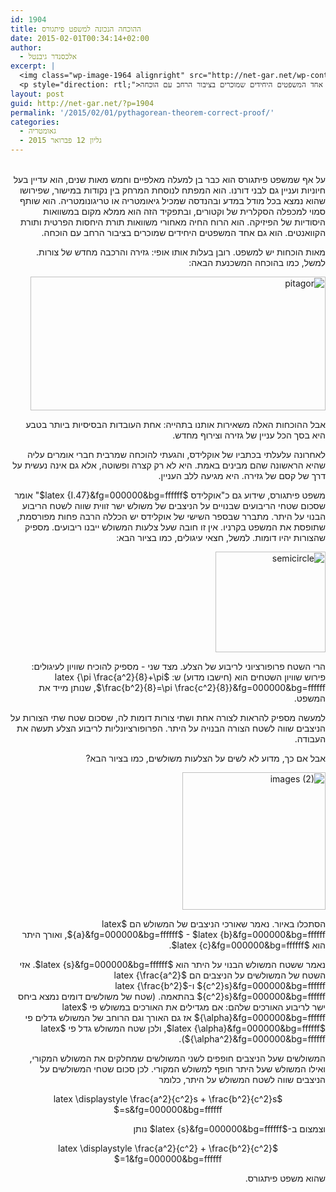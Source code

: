 ```yaml
---
id: 1904
title: ההוכחה הנכונה למשפט פיתגורס
date: 2015-02-01T00:34:14+02:00
author:
  - אלכסנדר גיבנטל
excerpt: |
  <img class="wp-image-1964 alignright" src="http://net-gar.net/wp-content/uploads/2015/01/semicircle.jpg" alt="semicircle" width="110" height="101" />
  <p style="direction: rtl;">על אף שמשפט פיתגורס הוא כבר בן למעלה מאלפיים וחמש מאות שנים, הוא עדיין בעל חיוניות ועניין גם לבני דורנו. הוא המפתח לנוסחת המרחק בין נקודות במישור, שפירושו שהוא נמצא בכל מודל במדע ובהנדסה שמכיל גיאומטריה או טריגונומטריה. הוא שותף סמוי למכפלה הסקלרית של וקטורים, ובתפקיד הזה הוא ממלא מקום במשוואות היסודיות של הפיזיקה. הוא הרוח החיה מאחורי משוואות תורת היחסות הפרטית ותורת הקוואנטים. הוא גם אחד המשפטים היחידים שמוכרים בציבור הרחב עם הוכחה.</p>
layout: post
guid: http://net-gar.net/?p=1904
permalink: '/2015/02/01/pythagorean-theorem-correct-proof/'
categories:
  - גאומטריה
  - גליון 12 פברואר 2015
---
```

<p style="direction: rtl;">
  <a href="http://net-gar.net/wp-content/uploads/2015/01/pitagor.png"><br /> </a>על אף שמשפט פיתגורס הוא כבר בן למעלה מאלפיים וחמש מאות שנים, הוא עדיין בעל חיוניות ועניין גם לבני דורנו. הוא המפתח לנוסחת המרחק בין נקודות במישור, שפירושו שהוא נמצא בכל מודל במדע ובהנדסה שמכיל גיאומטריה או טריגונומטריה. הוא שותף סמוי למכפלה הסקלרית של וקטורים, ובתפקיד הזה הוא ממלא מקום במשוואות היסודיות של הפיזיקה. הוא הרוח החיה מאחורי משוואות תורת היחסות הפרטית ותורת הקוואנטים. הוא גם אחד המשפטים היחידים שמוכרים בציבור הרחב עם הוכחה.
</p>

<p style="direction: rtl;">
  מאות הוכחות יש למשפט. רובן בעלות אותו אופי: גזירה והרכבה מחדש של צורות. למשל, כמו בהוכחה המשכנעת הבאה:
</p>

<p style="direction: rtl;">
  <img class="aligncenter  wp-image-1963" src="http://net-gar.net/wp-content/uploads/2015/01/pitagor1.png" alt="pitagor" width="472" height="214" />
</p>

<p style="direction: rtl;">
  אבל ההוכחות האלה משאירות אותנו בתהייה: אחת העובדות הבסיסיות ביותר בטבע היא בסך הכל עניין של גזירה וצירוף מחדש.
</p>

<p style="direction: rtl;">
  לאחרונה עלעלתי בכתביו של אוקלידס, והגעתי להוכחה שמרבית חברי אומרים עליה שהיא הראשונה שהם מבינים באמת. היא לא רק קצרה ופשוטה, אלא גם אינה נעשית על דרך של קסם של גזירה. היא מגיעה ללב העניין.
</p>

<p style="direction: rtl;">
  משפט פיתגורס, שידוע גם כ"אוקלידס $latex {I.47}&fg=000000&bg=ffffff$" אומר שסכום שטחי הריבועים שבנויים על הניצבים של משולש ישר זווית שווה לשטח הריבוע הבנוי על היתר. מתברר שבספר השישי של אוקלידס יש הכללה הרבה פחות מפורסמת, שתופסת את המשפט בקרניו. אין זו חובה שעל צלעות המשולש ייבנו ריבועים. מספיק שהצורות יהיו דומות. למשל, חצאי עיגולים, כמו בציור הבא:
</p>

<p style="direction: rtl;">
  <img class="aligncenter  wp-image-1964" src="http://net-gar.net/wp-content/uploads/2015/01/semicircle.jpg" alt="semicircle" width="176" height="161" />
</p>

<p style="direction: rtl;">
  הרי השטח פרופורציוני לריבוע של הצלע. מצד שני - מספיק להוכיח שוויון לעיגולים: פירוש שוויון השטחים הוא (חישבו מדוע) ש: $latex {\pi \frac{a^2}{8}+\pi \frac{b^2}{8}=\pi \frac{c^2}{8}}&fg=000000&bg=ffffff$, שנותן מייד את המשפט.
</p>

<p style="direction: rtl;">
  למעשה מספיק להראות לצורה אחת ושתי צורות דומות לה, שסכום שטח שתי הצורות על הניצבים שווה לשטח הצורה הבנויה על היתר. הפרופורציונליות לריבוע הצלע תעשה את העבודה.
</p>

<p style="direction: rtl;">
  אבל אם כך, מדוע לא לשים על הצלעות משולשים, כמו בציור הבא?
</p>

<p style="direction: rtl;">
  <img class="aligncenter size-full wp-image-1965" src="http://net-gar.net/wp-content/uploads/2015/01/images-2.jpg" alt="images (2)" width="229" height="220" />
</p>

<p style="direction: rtl; ">
  הסתכלו באיור. נאמר שאורכי הניצבים של המשולש הם $latex {a}&fg=000000&bg=ffffff$ - $latex {b}&fg=000000&bg=ffffff$, ואורך היתר הוא $latex {c}&fg=000000&bg=ffffff$.
</p>

<p style="direction: rtl; ">
  נאמר ששטח המשולש הבנוי על היתר הוא $latex {s}&fg=000000&bg=ffffff$. אזי השטח של המשולשים על הניצבים הם $latex {\frac{a^2}{c^2}s}&fg=000000&bg=ffffff$ ו-$latex {\frac{b^2}{c^2}s}&fg=000000&bg=ffffff$ בהתאמה. (שטח של משולשים דומים נמצא ביחס ישר לריבוע האורכים שלהם: אם מגדילים את האורכים במשולש פי $latex {\alpha}&fg=000000&bg=ffffff$ אז גם האורך וגם הרוחב של המשולש גדלים פי $latex {\alpha}&fg=000000&bg=ffffff$, ולכן שטח המשולש גדל פי $latex {\alpha^2}&fg=000000&bg=ffffff$).
</p>

<p style="direction: rtl; ">
  המשולשים שעל הניצבים חופפים לשני המשולשים שמחלקים את המשולש המקורי, ואילו המשולש שעל היתר חופף למשולש המקורי. לכן סכום שטחי המשולשים על הניצבים שווה לשטח המשולש על היתר, כלומר
</p>

<p style="direction: rtl; " align="center">
  $latex \displaystyle \frac{a^2}{c^2}s + \frac{b^2}{c^2}s =s&fg=000000&bg=ffffff$
</p>

<p style="direction: rtl; ">
  וצמצום ב-$latex {s}&fg=000000&bg=ffffff$ נותן
</p>

<p style="direction: rtl; " align="center">
  $latex \displaystyle \frac{a^2}{c^2} + \frac{b^2}{c^2} =1&fg=000000&bg=ffffff$
</p>

<p style="direction: rtl; ">
  שהוא משפט פיתגורס.
</p>